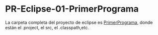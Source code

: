 # PR-Eclipse-01-PrimerPrograma
La carpeta completa del proyecto de eclipse es [PrimerPrograma](https://github.com/smefrag2310/PR-Eclipse-01-PrimerPrograma/commit/e7844d8f7bb5588742b93473b0be9a0233d6bbbb), donde están el .project, el src, el .classpath,etc.

